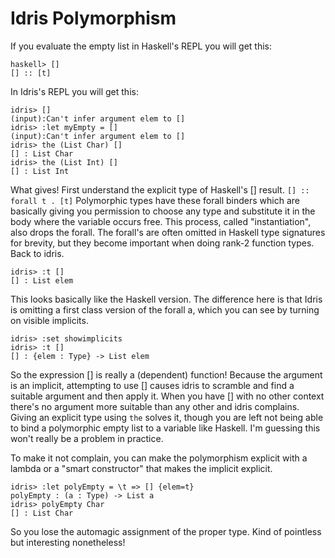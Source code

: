 # Idris Polymorphism

If you evaluate the empty list in Haskell's REPL you will get this:

```
haskell> []
[] :: [t]
```

In Idris's REPL you will get this:

```
idris> []
(input):Can't infer argument elem to []
idris> :let myEmpty = []
(input):Can't infer argument elem to []
idris> the (List Char) []
[] : List Char
idris> the (List Int) []
[] : List Int
```

What gives! First understand the explicit type of Haskell's [] result.
`[] :: forall t . [t]` Polymorphic types have these forall binders which
are basically giving you permission to choose any type and substitute it
in the body where the variable occurs free. This process, called
"instantiation", also drops the forall. The forall's are often omitted in
Haskell type signatures for brevity, but they become important when doing
rank-2 function types. Back to idris.

```
idris> :t []
[] : List elem
```

This looks basically like the Haskell version. The difference here is
that Idris is omitting a first class version of the forall a, which you
can see by turning on visible implicits.

```
idris> :set showimplicits
idris> :t []
[] : {elem : Type} -> List elem
```

So the expression [] is really a (dependent) function! Because the argument
is an implicit, attempting to use [] causes idris to scramble and find a
suitable argument and then apply it. When you have [] with no other context
there's no argument more suitable than any other and idris complains. Giving
an explicit type using `the` solves it, though you are left not being able to
bind a polymorphic empty list to a variable like Haskell. I'm guessing this
won't really be a problem in practice.

To make it not complain, you can make the polymorphism explicit with a lambda
or a "smart constructor" that makes the implicit explicit.

```
idris> :let polyEmpty = \t => [] {elem=t}
polyEmpty : (a : Type) -> List a
idris> polyEmpty Char
[] : List Char
```

So you lose the automagic assignment of the proper type. Kind of pointless
but interesting nonetheless!
